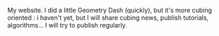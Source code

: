My website. I did a little Geometry Dash (quickly), but it's more cubing oriented : i haven't yet, but I will share cubing news, publish tutorials, algorithms...
I will try to publish regularly.
